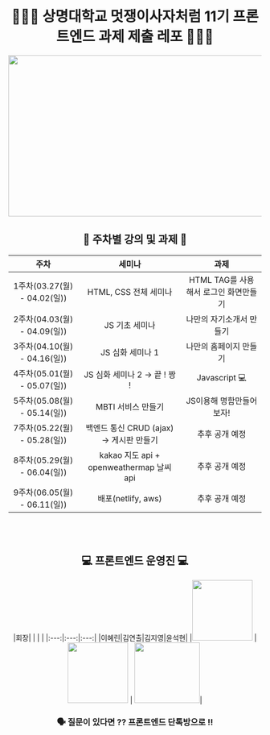 <div align="center">

# 👩🏻‍💻 상명대학교 멋쟁이사자처럼 11기 프론트엔드 과제 제출 레포 👨🏻‍💻

  
<img src="https://user-images.githubusercontent.com/77167694/156416969-3add381e-1311-4fa8-b8df-a48bbafe5607.jpeg" width="800" height="320">

  
## 📝 주차별 강의 및 과제 📝

|주차|세미나|과제|
|:---:|:---:|:---:|
|1주차(03.27(월) - 04.02(일))| HTML, CSS 전체 세미나 | HTML TAG를 사용해서 로그인 화면만들기|
|2주차(04.03(월) - 04.09(일))| JS 기초 세미나 | 나만의 자기소개서 만들기 |
|3주차(04.10(월) - 04.16(일)) | JS 심화 세미나 1 | 나만의 홈페이지 만들기 |
|4주차(05.01(월) - 05.07(일)) |JS 심화 세미나 2 → 끝 ! 짱 ! | Javascript 💻 |
|5주차(05.08(월) - 05.14(일)) | MBTI 서비스 만들기 | JS이용해 명함만들어보자!|
|7주차(05.22(월) - 05.28(일)) | 백엔드 통신 CRUD (ajax) → 게시판 만들기 | 추후 공개 예정|
|8주차(05.29(월) - 06.04(일)) | kakao 지도 api + openweathermap 날씨 api | 추후 공개 예정|
|9주차(06.05(월) - 06.11(일)) | 배포(netlify, aws) | 추후 공개 예정|

<div align="center"> 
  
<br/><br/>
## 💻 프론트엔드 운영진 💻

|회장| | | |
|:---:|:---:|:---:|
|이혜린|김연출|김지영|윤석현|
|<img src="https://user-images.githubusercontent.com/77167694/167535246-1573ad95-cbb1-46b4-b578-63ad5bb19b4f.png" width="120" height="120"/> |<img src="https://user-images.githubusercontent.com/77167694/167535433-3c9ecc8f-5e51-4d41-ae63-8d0f55b58cf9.png" width="120" height="120"/> | <img src="https://user-images.githubusercontent.com/77167694/167535257-0c0ef476-7aa4-45c2-badb-7800584b0759.png" width="130" height="120"/>|

 ### 🗣 질문이 있다면 ?? 프론트엔드 단톡방으로 !! <br/>
</div>
